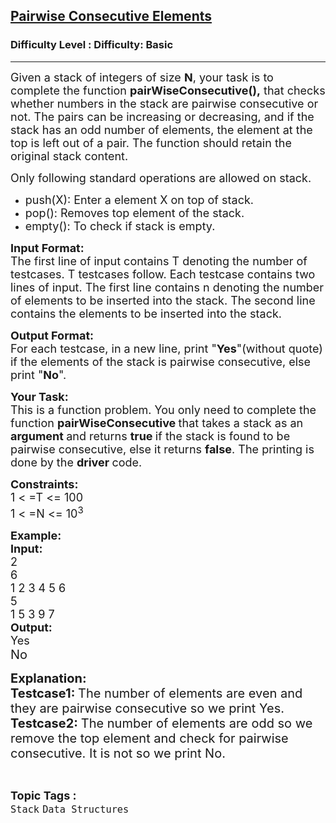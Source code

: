 <h2><a href="https://www.geeksforgeeks.org/problems/pairwise-consecutive-elements/1?page=1&category=Stack&difficulty=Basic&sortBy=submissions">Pairwise Consecutive Elements</a></h2><h3>Difficulty Level : Difficulty: Basic</h3><hr><div class="problems_problem_content__Xm_eO"><p><span style="font-size:18px">Given a stack of integers of size <strong>N</strong>, your task is to complete the&nbsp;function <strong>pairWiseConsecutive(),</strong> that checks whether numbers in the stack are pairwise consecutive or not. The pairs can be increasing or decreasing, and if the stack has an odd number of elements, the element at the top is left out of a pair. The function should retain the original stack content.</span></p>

<p><span style="font-size:18px">Only following standard operations are allowed on </span><span style="font-size:18px">stack</span><span style="font-size:18px">.</span></p>

<ul>
	<li><span style="font-size:18px">push(X): Enter </span><span style="font-size:18px">a element</span><span style="font-size:18px"> X on top of </span><span style="font-size:18px">stack</span><span style="font-size:18px">.</span></li>
	<li><span style="font-size:18px">pop(): Removes top element of the stack.</span></li>
	<li><span style="font-size:18px">empty(): To check if stack is empty.</span></li>
</ul>

<p><span style="font-size:18px"><strong>Input Format:</strong><br>
The first line of input contains T denoting the number of testcases. T testcases follow. Each testcase contains two lines of input. The first line contains n denoting the number of elements to be inserted into the stack. The second line contains the elements to be inserted into the stack.</span></p>

<p><span style="font-size:18px"><strong>Output Format:</strong><br>
For each</span><span style="font-size:18px"> testcase, in a new line, print </span><span style="font-size:18px">"<strong>Yes</strong>"(without quote) if the elements of the stack </span><span style="font-size:18px">is</span><span style="font-size:18px"> pairwise consecutive, else print&nbsp;"<strong>No</strong>".</span></p>

<p><span style="font-size:18px"><strong>Your Task:</strong><br>
This is a function problem. You only need to complete the function <strong>pairWiseConsecutive </strong>that takes a stack as an <strong>argument </strong>and returns <strong>true </strong>if the stack is found to be pairwise consecutive, else it returns <strong>false</strong>. The printing is done by the <strong>driver </strong>code.</span></p>

<p><span style="font-size:18px"><strong>Constraints:</strong><br>
1 &lt; =T &lt;= 100<br>
1 &lt; =N &lt;= 10<sup>3</sup></span></p>

<p><span style="font-size:18px"><strong>Example:<br>
Input:</strong><br>
2<br>
6<br>
1 2 3 4 5 6<br>
5<br>
1 5 3 9 7<br>
<strong>Output:</strong><br>
Yes</span><br>
<span style="font-size:20px">No</span></p>

<p><span style="font-size:20px"><strong>Explanation:</strong><br>
<strong>Testcase1: </strong>The number of elements are even and they are pairwise consecutive so we print Yes.<br>
<strong>Testcase2: </strong>The number of elements are odd so we remove the top element and check for pairwise consecutive. It is not so we print No.</span></p>
</div><br><p><span style=font-size:18px><strong>Topic Tags : </strong><br><code>Stack</code>&nbsp;<code>Data Structures</code>&nbsp;